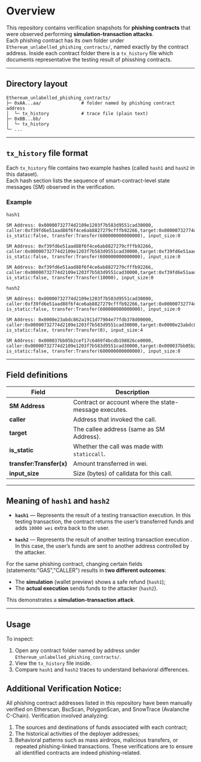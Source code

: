 # Overview

This repository contains verification snapshots for **phishing contracts** that were observed performing **simulation-transaction attacks**.  
Each phishing contract has its own folder under `Ethereum_unlabelled_phishing_contracts/`, named exactly by the contract address. Inside each contract folder there is a `tx_history` file which documents representative the testing result of phisshing contracts.

---

## Directory layout
```
Ethereum_unlabelled_phishing_contracts/
├─ 0xAA...aa/               # folder named by phishing contract address
│  └─ tx_history            # trace file (plain text)
├─ 0xBB...bb/
│  └─ tx_history
└─ ...
```

---
## `tx_history` file format

Each `tx_history` file contains two example hashes (called `hash1` and `hash2` in this dataset).  
Each hash section lists the sequence of smart-contract-level state messages (SM) observed in the verification.

### Example

```
hash1

SM Address: 0x00000732774d2109e1203f7b583d9551cad30000, caller:0xf39fd6e51aad88f6f4ce6ab8827279cfffb92266,target:0x00000732774d2109e1203f7b583d9551cad30000 is_static:false, transfer:Transfer(600000000000000), input_size:0

SM Address: 0xf39fd6e51aad88f6f4ce6ab8827279cfffb92266, caller:0x00000732774d2109e1203f7b583d9551cad30000,target:0xf39fd6e51aad88f6f4ce6ab8827279cfffb92266 is_static:false, transfer:Transfer(600000000000000), input_size:0

SM Address: 0xf39fd6e51aad88f6f4ce6ab8827279cfffb92266, caller:0x00000732774d2109e1203f7b583d9551cad30000,target:0xf39fd6e51aad88f6f4ce6ab8827279cfffb92266 is_static:false, transfer:Transfer(10000), input_size:0

hash2

SM Address: 0x00000732774d2109e1203f7b583d9551cad30000, caller:0xf39fd6e51aad88f6f4ce6ab8827279cfffb92266,target:0x00000732774d2109e1203f7b583d9551cad30000 is_static:false, transfer:Transfer(600000000000000), input_size:0

SM Address: 0x0000e23abdc862a1911d77904e77fdb378d00000, caller:0x00000732774d2109e1203f7b583d9551cad30000,target:0x0000e23abdc862a1911d77904e77fdb378d00000 is_static:false, transfer:Transfer(0), input_size:4

SM Address: 0x000037bb05b2cef17c6469f4bcdb198826ce0000, caller:0x00000732774d2109e1203f7b583d9551cad30000,target:0x000037bb05b2cef17c6469f4bcdb198826ce0000 is_static:false, transfer:Transfer(600000000000000), input_size:0
```
---

## Field definitions

| Field | Description |
|-------|--------------|
| **SM Address** | Contract or account where the state-message executes. |
| **caller** | Address that invoked the call. |
| **target** | The callee address (same as SM Address). |
| **is_static** | Whether the call was made with `staticcall`. |
| **transfer:Transfer(x)** | Amount transferred in wei. |
| **input_size** | Size (bytes) of calldata for this call. |

---
## Meaning of `hash1` and `hash2`

- **`hash1`** — Represents the result of a testing transaction execution.
  In this testing transaction, the contract returns the user’s transferred funds and adds `10000 wei` extra back to the user.

- **`hash2`** — Represents the result of another testing transaction execution .  
  In this case, the user’s funds are sent to another address controlled by the attacker.

For the same phishing contract, changing certain fields (statements:"GAS","CALLER") results in **two different outcomes**:
- The **simulation** (wallet preview) shows a safe refund (`hash1`);
- The **actual execution** sends funds to the attacker (`hash2`).

This demonstrates a **simulation-transaction attack**.

---
## Usage

To inspect:
1. Open any contract folder named by address under `Ethereum_unlabelled_phishing_contracts/`.
2. View the `tx_history` file inside.
3. Compare `hash1` and `hash2` traces to understand behavioral differences.

## Additional Verification Notice:
All phishing contract addresses listed in this repository have been manually verified on Etherscan, BscScan, PolygonScan, and SnowTrace (Avalanche C-Chain). 
Verification involved analyzing:
1. The sources and destinations of funds associated with each contract;
2. The historical activities of the deployer addresses;
3. Behavioral patterns such as mass airdrops, malicious transfers, or repeated phishing-linked transactions.
These verifications are to ensure all identified contracts are indeed phishing-related.

